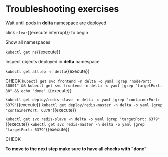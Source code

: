 # Troubleshooting exercises 

Wait until pods in **delta** namespace are deployed

click ```clear```{{execute interrupt}} to begin

Show all namespaces

`kubectl get ns`{{execute}}


Inspect objects deployed in **delta** namespace

`kubectl get all,ep -n delta`{{execute}}


CHECK
`kubectl get svc frontend -n delta -o yaml |grep "nodePort: 30001" && kubectl get svc frontend -n delta -o yaml |grep "targetPort: 80" && echo "done" `{{execute}}


`kubectl get deploy/redis-slave -n delta -o yaml |grep "containerPort: 6379"`{{execute}}
`kubectl get deploy/redis-master -n delta -o yaml |grep "containerPort: 6379"`{{execute}}

`kubectl get svc redis-slave -n delta -o yaml |grep "targetPort: 6379"`{{execute}}
`kubectl get svc redis-master -n delta -o yaml |grep "targetPort: 6379"`{{execute}}

CHECK



**To move to the next step make sure to have all checks with "done"**
